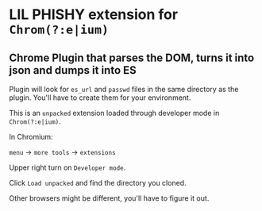 # LIL PHISHY extension for `Chrom(?:e|ium)`

## Chrome Plugin that parses the DOM, turns it into json and dumps it into ES

Plugin will look for `es_url` and `passwd` files in the same directory as the plugin.  You'll have to create them for your environment.


This is an `unpacked` extension loaded through developer mode in `Chrom(?:e|ium)`.

In Chromium:

`menu` &rarr; `more tools` &rarr; `extensions`

Upper right turn on `Developer mode`.

Click `Load unpacked` and find the directory you cloned.

Other browsers might be different, you'll have to figure it out.
